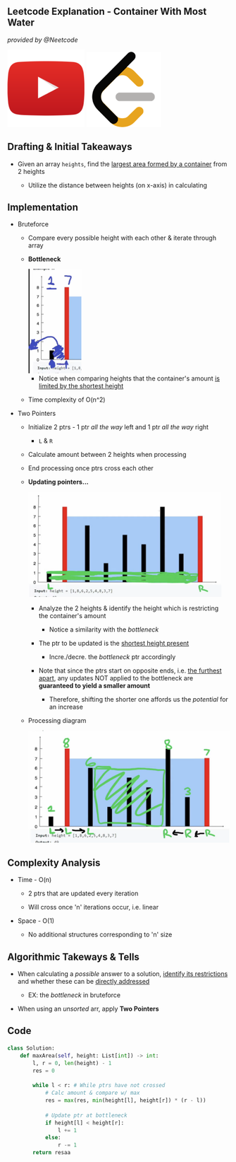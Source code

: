 ## Leetcode Explanation - Container With Most Water

*provided by @Neetcode*

[<img title="" src="youtubeimg.png" alt="youtube" width="175">](https://www.youtube.com/watch?v=UuiTKBwPgAo)
[<img src="leetcode.png" title="" alt="leetcode" width="170">](https://leetcode.com/problems/container-with-most-water/description/) 

## Drafting & Initial Takeaways

* Given an array `heights`, find the <u>largest area formed by a container</u> from 2 heights
  
  * Utilize the distance between heights (on x-axis) in calculating

## Implementation

* Bruteforce
  
  * Compare every possible height with each other & iterate through array
  
  * **Bottleneck**
    
    <img src="1.png" title="" alt="1" width="120">
    
    * Notice when comparing heights that the container's amount <u>is limited by the shortest height</u>
  
  * Time complexity of O(n^2)

* Two Pointers
  
  * Initialize 2 ptrs - 1 ptr *all the way* left and 1 ptr *all the way* right
    
    * `L` & `R`
  
  * Calculate amount between 2 heights when processing
  
  * End processing once ptrs cross each other
  
  * **Updating pointers...**
    
    <img src="2.png" title="" alt="2" width="438">
    
    * Analyze the 2 heights & identify the height which is restricting the container's amount
      
      * Notice a similarity with the *bottleneck*
    
    * The ptr to be updated is the <u>shortest height present</u>
      
      * Incre./decre. the *bottleneck* ptr accordingly
    
    * Note that since the ptrs start on opposite ends, i.e. <u>the furthest apart</u>, any updates NOT applied to the bottleneck are  **guaranteed to yield a smaller amount**
      
      * Therefore, shifting the shorter one affords us the *potential* for an increase
  
  * Processing diagram
    
    <img src="3.png" title="" alt="3" width="461">

## Complexity Analysis

- Time - O(n)
  
  - 2 ptrs that are updated every iteration
  
  - Will cross once 'n' iterations occur, i.e. linear

- Space - O(1)
  
  - No additional structures corresponding to 'n' size

## Algorithmic Takeways & Tells

* When calculating a *possible* answer to a solution, <u>identify its restrictions</u> and whether these can be <u>directly addressed</u>
  
  * EX: the *bottleneck* in bruteforce

* When using an *unsorted* arr, apply **Two Pointers**

## Code

```python
class Solution:
    def maxArea(self, height: List[int]) -> int:
        l, r = 0, len(height) - 1
        res = 0

        while l < r: # While ptrs have not crossed
            # Calc amount & compare w/ max
            res = max(res, min(height[l], height[r]) * (r - l))

            # Update ptr at bottleneck
            if height[l] < height[r]:
                l += 1
            else:
                r -= 1
        return resaa
```
